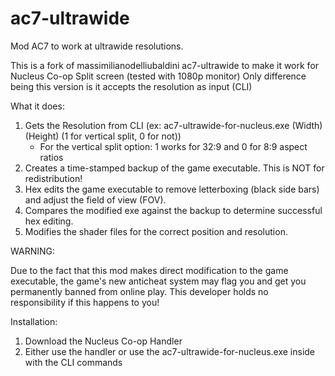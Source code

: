 # ac7-ultrawide
Mod AC7 to work at ultrawide resolutions.

This is a fork of massimilianodelliubaldini ac7-ultrawide to make it work for Nucleus Co-op Split screen (tested with 1080p monitor)
Only difference being this version is it accepts the resolution as input (CLI)

What it does:

1. Gets the Resolution from CLI (ex: ac7-ultrawide-for-nucleus.exe (Width) (Height) (1 for vertical split, 0 for not))
    - For the vertical split option: 1 works for 32:9 and 0 for 8:9 aspect ratios
2. Creates a time-stamped backup of the game executable. This is NOT for redistribution!
3. Hex edits the game executable to remove letterboxing (black side bars) and adjust the field of view (FOV).
4. Compares the modified exe against the backup to determine successful hex editing.
5. Modifies the shader files for the correct position and resolution.

WARNING: 

Due to the fact that this mod makes direct modification to the game executable, 
the game's new anticheat system may flag you and get you permanently banned from online play. 
This developer holds no responsibility if this happens to you! 

Installation: 

1. Download the Nucleus Co-op Handler
2. Either use the handler or use the ac7-ultrawide-for-nucleus.exe inside with the CLI commands


